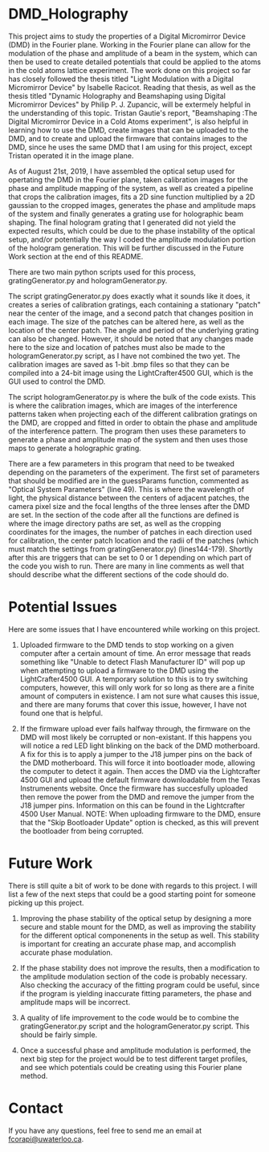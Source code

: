 # DMD_Holography
This project aims to study the properties of a Digital Micromirror Device (DMD) in the Fourier plane. Working in the Fourier plane can allow for the modulation of the phase and amplitude of a beam in the system, which can then be used to create detailed potentials that could be applied to the atoms in the cold atoms lattice experiment. The work done on this project so far has closely followed the thesis titled "Light Modulation with a Digital Micromirror Device" by Isabelle Racicot. Reading that thesis, as well as the thesis titled "Dynamic Holography and Beamshaping using Digital Micromirror Devices" by Philip P. J. Zupancic, will be extermely helpful in the understanding of this topic. Tristan Gautie's report, "Beamshaping :The Digital Micromirror Device in a Cold Atoms experiment", is also helpful in learning how to use the DMD, create images that can be uploaded to the DMD, and to create and upload the firmware that contains images to the DMD, since he uses the same DMD that I am using for this project, except Tristan operated it in the image plane. 

As of August 21st, 2019, I have assembled the optical setup used for opertating the DMD in the Fourier plane, taken calibration images for the phase and amplitude mapping of the system, as well as created a pipeline that crops the calibration images, fits a 2D sine function multiplied by a 2D gaussian to the cropped images, generates the phase and amplitude maps of the system and finally generates a grating use for holographic beam shaping. The final hologram grating that I generated did not yield the expected results, which could be due to the phase instability of the optical setup, and/or potentially the way I coded the amplitude modulation portion of the hologram generation. This will be further discussed in the Future Work section at the end of this README.

There are two main python scripts used for this process, gratingGenerator.py and hologramGenerator.py.

The script gratingGenerator.py does exactly what it sounds like it does, it creates a series of calibration gratings, each containing a stationary "patch" near the center of the image, and a second patch that changes position in each image. The size of the patches can be altered here, as well as the location of the center patch. The angle and period of the underlying grating can also be changed. However, it should be noted that any changes made here to the size and location of patches must also be made to the hologramGenerator.py script, as I have not combined the two yet. The calibration images are saved as 1-bit .bmp files so that they can be compiled into a 24-bit image using the LightCrafter4500 GUI, which is the GUI used to control the DMD. 

The script hologramGenerator.py is where the bulk of the code exists. This is where the calibration images, which are images of the interference patterns taken when projecting each of the different calibration gratings on the DMD, are cropped and fitted in order to obtain the phase and amplitude of the interference pattern. The program then uses these parameters to generate a phase and amplitude map of the system and then uses those maps to generate a holographic grating. 

There are a few parameters in this program that need to be tweaked depending on the parameters of the experiment. The first set of parameters that should be modified are in the guessParams function, commented as "Optical System Parameters" (line 49). This is where the wavelength of light, the physical distance between the centers of adjacent patches, the camera pixel size and the focal lengths of the three lenses after the DMD are set. In the section of the code after all the functions are defined is where the image directory paths are set, as well as the cropping coordinates for the images, the number of patches in each direction used for calibration, the center patch location and the radii of the patches (which must match the settings from gratingGenerator.py) (lines144-179). Shortly after this are triggers that can be set to 0 or 1 depending on which part of the code you wish to run. There are many in line comments as well that should describe what the different sections of the code should do. 

# Potential Issues
Here are some issues that I have encountered while working on this project. 

1) Uploaded firmware to the DMD tends to stop working on a given computer after a certain amount of time. An error message that reads something like "Unable to detect Flash Manufacturer ID" will pop up when attempting to upload a firmware to the DMD using the LightCrafter4500 GUI. A temporary solution to this is to try switching computers, however, this will only work for so long as there are a finite amount of computers in existence. I am not sure what causes this issue, and there are many forums that cover this issue, however, I have not found one that is helpful.  

2) If the firmware upload ever fails halfway through, the firmware on the DMD will most likely be corrupted or non-existant. If this happens you will notice a red LED light blinking on the back of the DMD motherboard. A fix for this is to apply a jumper to the J18 jumper pins on the back of the DMD motherboard. This will force it into bootloader mode, allowing the computer to detect it again. Then acces the DMD via the Lightcrafter 4500 GUI and upload the default firmware downloadable from the Texas Instrumenents website. Once the firmware has succesfully uploaded then remove the power from the DMD and remove the jumper from the J18 jumper pins. Information on this can be found in the Lightcrafter 4500 User Manual. NOTE: When uploading firmware to the DMD, ensure that the "Skip Bootloader Update" option is checked, as this will prevent the bootloader from being corrupted. 

# Future Work
There is still quite a bit of work to be done with regards to this project. I will list a few of the next steps that could be a good starting point for someone picking up this project. 

1) Improving the phase stability of the optical setup by designing a more secure and stable mount for the DMD, as well as improving the stability for the different optical componenents in the setup as well. This stability is important for creating an accurate phase map, and accomplish accurate phase modulation.

2) If the phase stability does not improve the results, then a modification to the amplitude modulation section of the code is probably necessary. Also checking the accuracy of the fitting program could be useful, since if the program is yielding inaccurate fitting parameters, the phase and amplitude maps will be incorrect. 

3) A quality of life improvement to the code would be to combine the gratingGenerator.py script and the hologramGenerator.py script. This should be fairly simple.

4) Once a successful phase and amplitude modulation is performed, the next big step for the project would be to test different target profiles, and see which potentials could be creating using this Fourier plane method. 

# Contact
If you have any questions, feel free to send me an email at fcorapi@uwaterloo.ca. 
